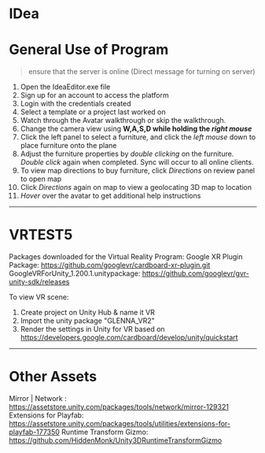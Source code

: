 # IDea

# General Use of Program
> ensure that the server is online (Direct message for turning on server) 

1. Open the IdeaEditor.exe file 
2. Sign up for an account to access the platform 
3. Login with the credentials created 
4. Select a template or a project last worked on
5. Watch through the Avatar walkthrough or skip the walkthrough.
6. Change the camera view using **W,A,S,D while holding the _right mouse_** 
7. Click the left panel to select a furniture, and click the *left mouse* down to place furniture onto the plane 
8. Adjust the furniture properties by *double clicking* on the furniture. *Double click* again when completed. Sync will occur to all online clients. 
9. To view map directions to buy furniture, click *Directions* on review panel to open map
10. Click *Directions* again on map to view a geolocating 3D map to location
11. *Hover* over the avatar to get additional help instructions

----------------------------------------------------------------------------------------------------------------

# VRTEST5

Packages downloaded for the Virtual Reality Program:
Google XR Plugin Package: https://github.com/googlevr/cardboard-xr-plugin.git  
GoogleVRForUnity_1.200.1.unitypackage: https://github.com/googlevr/gvr-unity-sdk/releases 

To view VR scene:
1. Create project on Unity Hub & name it VR
2. Import the unity package "GLENNA_VR2"
3. Render the settings in Unity for VR based on https://developers.google.com/cardboard/develop/unity/quickstart

-----------------------------------------------------------------------------------------------------------------

# Other Assets 

Mirror | Network : https://assetstore.unity.com/packages/tools/network/mirror-129321
Extensions for Playfab: https://assetstore.unity.com/packages/tools/utilities/extensions-for-playfab-177350
Runtime Transform Gizmo: https://github.com/HiddenMonk/Unity3DRuntimeTransformGizmo 
